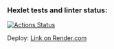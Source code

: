 ### Hexlet tests and linter status:
[![Actions Status](https://github.com/coder108-gh/python-project-52/actions/workflows/hexlet-check.yml/badge.svg)](https://github.com/coder108-gh/python-project-52/actions)

Deploy: [Link on Render.com](https://python-project-52-w6ey.onrender.com)
